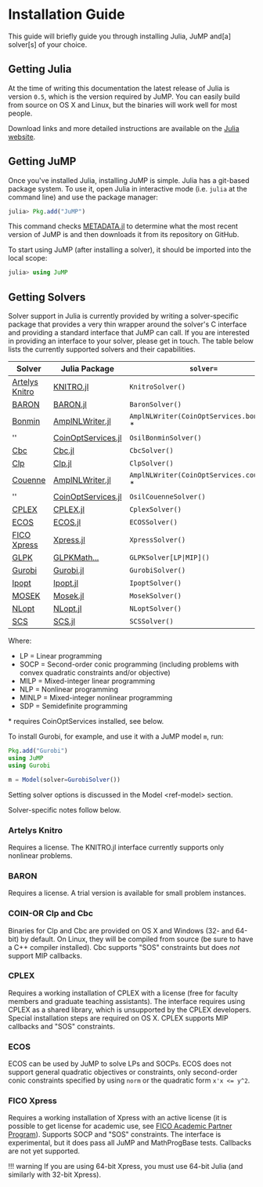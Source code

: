 Installation Guide
==================

This guide will briefly guide you through installing Julia, JuMP and\[a\] solver\[s\] of your choice.

Getting Julia
-------------

At the time of writing this documentation the latest release of Julia is version `0.5`, which is the version required by JuMP. You can easily build from source on OS X and Linux, but the binaries will work well for most people.

Download links and more detailed instructions are available on the [Julia website](http://julialang.org).

Getting JuMP
------------

Once you've installed Julia, installing JuMP is simple. Julia has a git-based package system. To use it, open Julia in interactive mode (i.e. `julia` at the command line) and use the package manager:

```julia
julia> Pkg.add("JuMP")
```

This command checks [METADATA.jl](https://github.com/JuliaLang/METADATA.jl) to determine what the most recent version of JuMP is and then downloads it from its repository on GitHub.

To start using JuMP (after installing a solver), it should be imported into the local scope:

```julia
julia> using JuMP
```

Getting Solvers
---------------

Solver support in Julia is currently provided by writing a solver-specific package that provides a very thin wrapper around the solver's C interface and providing a standard interface that JuMP can call. If you are interested in providing an interface to your solver, please get in touch. The table below lists the currently supported solvers and their capabilities.


| Solver                                                                           | Julia Package                                                                   | `solver=`                 | License     | LP    | SOCP  | MILP  | NLP   | MINLP | SDP   |
| -------------------------------------------------------------------------------- | ------------------------------------------------------------------------------- | ------------------------- | ----------- | ----- | ----- | ----- | ----- | ----- | ----- |
| [Artelys Knitro](http://artelys.com/en/optimization-tools/knitro)                | [KNITRO.jl](https://github.com/JuliaOpt/KNITRO.jl)                              | `KnitroSolver()`          |  Comm.      |       |       |       | X     | X     |       |
| [BARON](http://archimedes.cheme.cmu.edu/?q=baron>)                               | [BARON.jl](https://github.com/joehuchette/BARON.jl)                             | `BaronSolver()`           |  Comm.      |       |       |       | X     | X     |       |
| [Bonmin](https://projects.coin-or.org/Bonmin)                                    | [AmplNLWriter.jl](https://github.com/JuliaOpt/AmplNLWriter.jl)                | `AmplNLWriter(CoinOptServices.bonmin)` *      |  EPL        | X     |       | X     | X     | X     |       |
| ''                                                                               | [CoinOptServices.jl](https://github.com/JuliaOpt/CoinOptServices.jl)            | `OsilBonminSolver()`      |  ''         |       |       |       |       |       |       |
| [Cbc](https://projects.coin-or.org/Cbc)                                          | [Cbc.jl](https://github.com/JuliaOpt/Cbc.jl)                                    | `CbcSolver()`             |  EPL        |       |       | X     |       |       |       |
| [Clp](https://projects.coin-or.org/Clp)                                          | [Clp.jl](https://github.com/JuliaOpt/Clp.jl)                                    | `ClpSolver()`             |  EPL        | X     |       |       |       |       |       |
| [Couenne](https://projects.coin-or.org/Couenne)                                  | [AmplNLWriter.jl](https://github.com/JuliaOpt/AmplNLWriter.jl)                | `AmplNLWriter(CoinOptServices.couenne)` *     |  EPL        | X     |       | X     | X     | X     |       |
| ''                                                                               | [CoinOptServices.jl](https://github.com/JuliaOpt/CoinOptServices.jl)            | `OsilCouenneSolver()`     |  ''         |       |       |       |       |       |       |
| [CPLEX](http://www-01.ibm.com/software/commerce/optimization/cplex-optimizer/)   | [CPLEX.jl](https://github.com/JuliaOpt/CPLEX.jl)                                | `CplexSolver()`           |  Comm.      | X     | X     | X     |       |       |       |
| [ECOS](https://github.com/ifa-ethz/ecos)                                         | [ECOS.jl](https://github.com/JuliaOpt/ECOS.jl)                                  | `ECOSSolver()`            |  GPL        | X     | X     |       |       |       |       |
| [FICO Xpress](http://www.fico.com/en/products/fico-xpress-optimization-suite)    | [Xpress.jl](https://github.com/JuliaOpt/Xpress.jl)                              | `XpressSolver()`          |  Comm.      | X     | X     | X     |       |       |       |
| [GLPK](http://www.gnu.org/software/glpk/)                                        | [GLPKMath...](https://github.com/JuliaOpt/GLPKMathProgInterface.jl)             | `GLPKSolver[LP\|MIP]()`   |  GPL        | X     |       | X     |       |       |       |
| [Gurobi](http://gurobi.com)                                                      | [Gurobi.jl](https://github.com/JuliaOpt/Gurobi.jl)                              | `GurobiSolver()`          |  Comm.      | X     | X     | X     |       |       |       |
| [Ipopt](https://projects.coin-or.org/Ipopt)                                      | [Ipopt.jl](https://github.com/JuliaOpt/Ipopt.jl)                                | `IpoptSolver()`           |  EPL        | X     |       |       | X     |       |       |
| [MOSEK](http://www.mosek.com/)                                                   | [Mosek.jl](https://github.com/JuliaOpt/Mosek.jl)                                | `MosekSolver()`           |  Comm.      | X     | X     | X     | X     |       | X     |
| [NLopt](http://ab-initio.mit.edu/wiki/index.php/NLopt)                           | [NLopt.jl](https://github.com/JuliaOpt/NLopt.jl)                                | `NLoptSolver()`           |  LGPL       |       |       |       | X     |       |       |
| [SCS](https://github.com/cvxgrp/scs>)                                            | [SCS.jl](https://github.com/JuliaOpt/SCS.jl)                                    | `SCSSolver()`             |  MIT        | X     | X     |       |       |       | X     |


Where:

-   LP = Linear programming
-   SOCP = Second-order conic programming (including problems with convex quadratic constraints and/or objective)
-   MILP = Mixed-integer linear programming
-   NLP = Nonlinear programming
-   MINLP = Mixed-integer nonlinear programming
-   SDP = Semidefinite programming

\* requires CoinOptServices installed, see below.

To install Gurobi, for example, and use it with a JuMP model `m`, run:

```julia
Pkg.add("Gurobi")
using JuMP
using Gurobi

m = Model(solver=GurobiSolver())
```

Setting solver options is discussed in the Model &lt;ref-model&gt; section.

Solver-specific notes follow below.

### Artelys Knitro

Requires a license. The KNITRO.jl interface currently supports only nonlinear problems.

### BARON

Requires a license. A trial version is available for small problem instances.

### COIN-OR Clp and Cbc

Binaries for Clp and Cbc are provided on OS X and Windows (32- and 64-bit) by default. On Linux, they will be compiled from source (be sure to have a C++ compiler installed). Cbc supports "SOS" constraints but does *not* support MIP callbacks.

### CPLEX

Requires a working installation of CPLEX with a license (free for faculty members and graduate teaching assistants). The interface requires using CPLEX as a shared library, which is unsupported by the CPLEX developers. Special installation steps are required on OS X. CPLEX supports MIP callbacks and "SOS" constraints.

### ECOS

ECOS can be used by JuMP to solve LPs and SOCPs. ECOS does not support general quadratic objectives or constraints, only second-order conic constraints specified by using `norm` or the quadratic form `x'x <= y^2`.

### FICO Xpress

Requires a working installation of Xpress with an active license (it is possible to get license for academic use, see [FICO Academic Partner Program](http://subscribe.fico.com/Academic-Partner-Program)). Supports SOCP and "SOS" constraints. The interface is experimental, but it does pass all JuMP and MathProgBase tests. Callbacks are not yet supported.

!!! warning
    If you are using 64-bit Xpress, you must use 64-bit Julia (and similarly with 32-bit Xpress).
